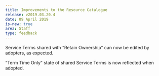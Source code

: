 ```yaml
---
title: Improvements to the Resource Catalogue
release: v2019.03.20.4
date: 09 April 2019
is-new: true
area: Staff
type: feedback
---
```


Service Terms shared with “Retain Ownership” can now be edited by adopters, as expected.

“Term Time Only” state of shared Service Terms is now reflected when adopted.